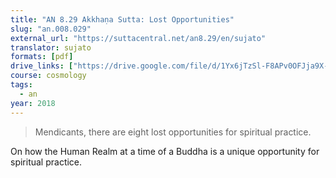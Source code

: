 ```yaml
---
title: "AN 8.29 Akkhaṇa Sutta: Lost Opportunities"
slug: "an.008.029"
external_url: "https://suttacentral.net/an8.29/en/sujato"
translator: sujato
formats: [pdf]
drive_links: ["https://drive.google.com/file/d/1Yx6jTzSl-F8APv0OFJja9X-gwuhUbqSQ/view?usp=drivesdk"]
course: cosmology
tags:
  - an
year: 2018
---
```


> Mendicants, there are eight lost opportunities for spiritual practice.

On how the Human Realm at a time of a Buddha is a unique opportunity for spiritual practice.
